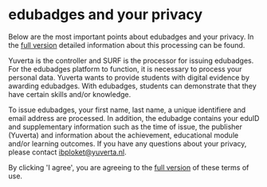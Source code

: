 # edubadges and your privacy

Below are the most important points about edubadges and your privacy. In the [full version](https://raw.githubusercontent.com/edubadges/privacy/master/mbo/<INSTITUTION_DIRECTORY>/edubadges-formal-text-en.md) detailed information about this processing can be found.

Yuverta is the controller and SURF is the processor for issuing edubadges. For the edubadges platform to function, it is necessary to process your personal data. Yuverta wants to provide students with digital evidence by awarding edubadges. With edubadges, students can demonstrate that they have certain skills and/or knowledge.

To issue edubadges, your first name, last name, a unique identifiere and email address are processed. In addition, the edubadge contains your eduID and supplementary information such as the time of issue, the publisher (Yuverta) and information about the achievement, educational module and/or learning outcomes. If you have any questions about your privacy, please contact [ibploket@yuverta.nl](mailto:ibploket@yuverta.nl). 

By clicking 'I agree', you are agreeing to the [full version](https://raw.githubusercontent.com/edubadges/privacy/master/mbo/<INSTITUTION_DIRECTORY>/edubadges-formal-text-en.md) of these terms of use.
